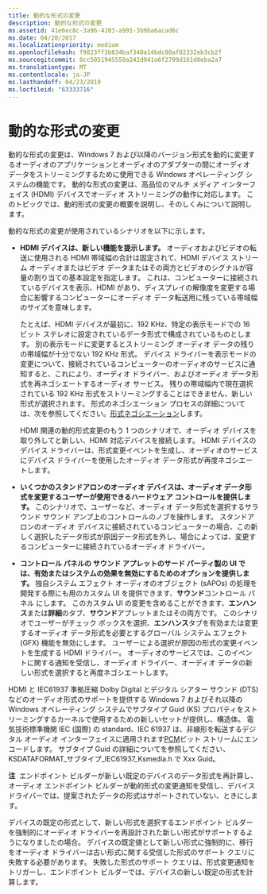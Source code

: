 ```yaml
---
title: 動的な形式の変更
description: 動的な形式の変更
ms.assetid: 41e6ec8c-3a96-4103-a991-3b9ba6acad6c
ms.date: 04/20/2017
ms.localizationpriority: medium
ms.openlocfilehash: f9823ff3b834baf340a14bdc00af82332eb3cb2f
ms.sourcegitcommit: 0cc5051945559a242d941a6f2799d161d8eba2a7
ms.translationtype: MT
ms.contentlocale: ja-JP
ms.lasthandoff: 04/23/2019
ms.locfileid: "63333716"
---
```

# <a name="dynamic-format-change"></a>動的な形式の変更


動的な形式の変更は、Windows 7 および以降のバージョン形式を動的に変更するオーディオのアプリケーションとオーディオのアダプターの間にオーディオ データをストリーミングするために使用できる Windows オペレーティング システムの機能です。 動的な形式の変更は、高品位のマルチ メディア インターフェイス (HDMI) デバイスでオーディオ ストリーミングの動作に対応します。 このトピックでは、動的形式の変更の概要を説明し、そのしくみについて説明します。

動的な形式の変更が使用されているシナリオを以下に示します。

-   **HDMI デバイスは、新しい機能を提示します。** オーディオおよびビデオの転送に使用される HDMI 帯域幅の合計は固定されて、HDMI デバイス ストリーム オーディオまたはビデオ データまたはその両方とビデオのシグナルが容量の割り当ての基本設定を指定します。 これは、コンピューターに接続されているデバイスを表示、HDMI があり、ディスプレイの解像度を変更する場合に影響するコンピューターにオーディオ データ転送用に残っている帯域幅のサイズを意味します。

    たとえば、HDMI デバイスが最初に、192 KHz、特定の表示モードでの 16 ビット ステレオに設定されているデータ形式で構成されているものとします。 別の表示モードに変更するとストリーミング オーディオ データの残りの帯域幅が十分でない 192 KHz 形式。 デバイス ドライバーを表示モードの変更について、接続されているコンピューターのオーディオのサービスに通知すると、これにより、オーディオ ドライバー、およびオーディオ データ形式を再ネゴシエートするオーディオ サービス。 残りの帯域幅内で現在選択されている 192 KHz 形式をストリーミングすることはできません、新しい形式が選択されます。 形式のネゴシエーション プロセスの詳細については、次を参照してください。[形式ネゴシエーション](format-negotiation.md)します。

    HDMI 関連の動的形式変更のもう 1 つのシナリオで、オーディオ デバイスを取り外してと新しい、HDMI 対応デバイスを接続します。 HDMI デバイスのデバイス ドライバーは、形式変更イベントを生成し、オーディオのサービスにデバイス ドライバーを使用したオーディオ データ形式が再度ネゴシエートします。

-   **いくつかのスタンドアロンのオーディオ デバイスは、オーディオ データ形式を変更するユーザーが使用できるハードウェア コントロールを提供します。** このシナリオで、ユーザーなど、オーディオ データ形式を選択するサラウンド サウンド アンプ上のコントロールのノブを操作します。 スタンドアロンのオーディオ デバイスに接続されているコンピューターの場合、この新しく選択したデータ形式が原因データ形式を外し、場合によっては、変更するコンピューターに接続されているオーディオ ドライバー。

-   **コントロール パネルの サウンド アプレットのサード パーティ製の UI では、有効またはシステムの効果を無効にするためのオプションを提供します。** 独自システム エフェクト オーディオのオブジェクト (sAPOs) の処理を開発する際にも用のカスタム UI を提供できます、**サウンド**コントロール パネル にします。 このカスタム UI の変更を含めることができます、**エンハンス**または**詳細**のタブ、**サウンド**アプレットまたはその両方です。 このシナリオでユーザーがチェック ボックスを選択、**エンハンス**タブを有効または変更するオーディオ データ形式を必要とするグローバル システム エフェクト (GFX) 機能を無効にします。 ユーザーによる選択が原因の形式の変更イベントを生成する HDMI ドライバー。 オーディオのサービスでは、このイベントに関する通知を受信し、オーディオ ドライバー、オーディオ データの新しい形式を選択すると再度ネゴシエートします。

HDMI と IEC61937 準拠圧縮 Dolby Digital とデジタル シアター サウンド (DTS) などのオーディオ形式のサポートを提供する Windows 7 およびそれ以降の Windows オペレーティング システムでサブタイプ Guid (KS) プロパティをストリーミングするカーネルで使用するための新しいセットが提供し、構造体。 電気技術標準機関 IEC (国際) の standard、IEC 61937 は、非線形を転送するデジタル オーディオ インターフェイスに適用されます[PCM](pcm-stream-data-format.md)ビット ストリームにエンコードします。 サブタイプ Guid の詳細についてを参照してください、KSDATAFORMAT\_サブタイプ\_IEC61937\_Ksmedia.h で Xxx Guid。

**注**  エンドポイント ビルダーが新しい既定のデバイスのデータ形式を再計算し、オーディオ エンドポイント ビルダーが動的形式の変更通知を受信し、デバイス ドライバーでは、提案されたデータの形式はサポートされていない、ときにします。

デバイスの既定の形式として、新しい形式を選択するエンドポイント ビルダーを強制的にオーディオ ドライバーを再設計された新しい形式がサポートするようになりましたの場合。 デバイスの既定値として新しい形式に強制的に、移行をオーディオ ドライバーは古い形式に関する受信した形式のサポート クエリに失敗する必要があります。 失敗した形式のサポート クエリは、形式変更通知をトリガーし、エンドポイント ビルダーでは、デバイスの新しい既定の形式を計算します。

 

 

 




